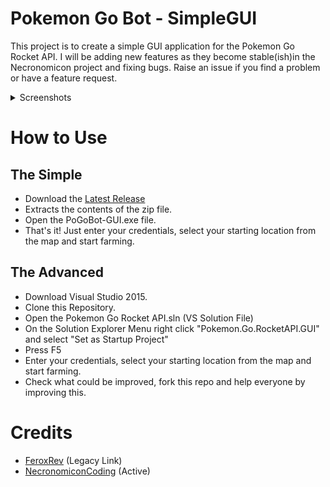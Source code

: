 # Pokemon Go Bot - SimpleGUI

This project is to create a simple GUI application for the Pokemon Go Rocket API. I will be adding new features as they become stable(ish)in the Necronomicon project and fixing bugs. Raise an issue if you find a problem or have a feature request.

<details>
  <summary>Screenshots</summary>
  ![Application Demo](http://i.imgur.com/thJXGjw.png)
  ![Application Demo](http://i.imgur.com/dKZMpKG.png)
  ![Application Demo](http://i.imgur.com/aHa5U80.png)
</details>

# How to Use
## The Simple
- Download the [Latest Release](https://github.com/Novalys/PokemonGo-Bot-SimpleGUI/releases)
- Extracts the contents of the zip file.
- Open the PoGoBot-GUI.exe file.
- That's it! Just enter your credentials, select your starting location from the map and start farming.

## The Advanced
- Download Visual Studio 2015.
- Clone this Repository.
- Open the Pokemon Go Rocket API.sln (VS Solution File)
- On the Solution Explorer Menu right click "Pokemon.Go.RocketAPI.GUI" and select "Set as Startup Project"
- Press F5
- Enter your credentials, select your starting location from the map and start farming.
- Check what could be improved, fork this repo and help everyone by improving this.

# Credits
- [FeroxRev](https://github.com/FeroxRev/Pokemon-Go-Rocket-API) (Legacy Link)
- [NecronomiconCoding](https://github.com/NecronomiconCoding/Pokemon-Go-Bot) (Active)
